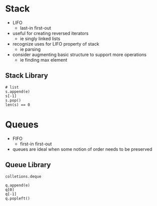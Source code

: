 # Stack

- LIFO
    - last-in first-out
- useful for creating reversed iterators
    - ie singly linked lists
- recognize uses for LIFO property of stack
    - ie parsing
- consider augmenting basic structure to support more operations
    - ie finding max element

## Stack Library

```python3
# list
s.append(e)
s[-1]
s.pop()
len(s) == 0
```

# Queues

- FIFO
    - first-in first-out
- queues are ideal when some notion of order needs to be preserved

## Queue Library

```python3
colletions.deque

q.append(e)
q[0]
q[-1]
q.popleft()
```
